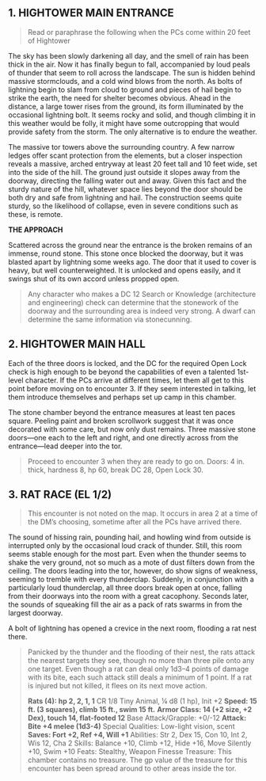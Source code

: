 ## 1\. HIGHTOWER MAIN ENTRANCE
> Read or paraphrase the following when the PCs come within 20 feet of Hightower

The sky has been slowly darkening all day, and the smell of rain has been thick in the air. Now it has finally begun to fall, accompanied by loud peals of thunder that seem to roll across the landscape. The sun is hidden behind massive stormclouds, and a cold wind blows from the north. As bolts of lightning begin to slam from cloud to ground and pieces of hail begin to strike the earth, the need for shelter becomes obvious. Ahead in the distance, a large tower rises from the ground, its form illuminated by the occasional lightning bolt. It seems rocky and solid, and though climbing it in this weather would be folly, it might have some outcropping that would provide safety from the storm. The only alternative is to endure the weather.

The massive tor towers above the surrounding country. A few narrow ledges offer scant protection from the elements, but a closer inspection reveals a massive, arched entryway at least 20 feet tall and 10 feet wide, set into the side of the hill. The ground just outside it slopes away from the doorway, directing the falling water out and away. Given this fact and the sturdy nature of the hill, whatever space lies beyond the door should be both dry and safe from lightning and hail. The construction seems quite sturdy, so the likelihood of collapse, even in severe conditions such as these, is remote.

**THE APPROACH**

Scattered across the ground near the entrance is the broken remains of an immense, round stone. This stone once blocked the doorway, but it was blasted apart by lightning some weeks ago. The door that it used to cover is heavy, but well counterweighted. It is unlocked and opens easily, and it swings shut of its own accord unless propped open.

> Any character who makes a DC 12 Search or Knowledge (architecture and engineering) check can determine that the stonework of the doorway and the surrounding area is indeed very strong. A dwarf can determine the same information via stonecunning.

## 2\. HIGHTOWER MAIN HALL
Each of the three doors is locked, and the DC for the required Open Lock check is high enough to be beyond the capabilities of even a talented 1st-level character. If the PCs arrive at different times, let them all get to this point before moving on to encounter 3. If they seem interested in talking, let them introduce themselves and perhaps set up camp in this chamber.

The stone chamber beyond the entrance measures at least ten paces square. Peeling paint and broken scrollwork suggest that it was once decorated with some care, but now only dust remains. Three massive stone doors—one each to the left and right, and one directly across from the entrance—lead deeper into the tor.

> Proceed to encounter 3 when they are ready to go on.
> Doors: 4 in. thick, hardness 8, hp 60, break DC 28, Open Lock 30.

## 3\. RAT RACE (EL 1/2)
> This encounter is not noted on the map. It occurs in area 2 at a time of the DM’s choosing, sometime after all the PCs have arrived there.

The sound of hissing rain, pounding hail, and howling wind from outside is interrupted only by the occasional loud crack of thunder. Still, this room seems stable enough for the most part. Even when the thunder seems to shake the very ground, not so much as a mote of dust filters down from the ceiling. The doors leading into the tor, however, do show signs of weakness, seeming to tremble with every thunderclap.
Suddenly, in conjunction with a particularly loud thunderclap, all three doors break open at once, falling from their doorways into the room with a great cacophony. Seconds later, the sounds of squeaking fill the air as a pack of rats swarms in from the largest doorway.

A bolt of lightning has opened a crevice in the next room, flooding a rat nest there.

> Panicked by the thunder and the flooding of their nest, the rats attack the nearest targets they see, though no more than three pile onto any one target. Even though a rat can deal only 1d3–4 points of damage with its bite, each such attack still deals a minimum of 1 point. If a rat is injured but not killed, it flees on its next move action.
>
> **Rats (4): hp 2, 2, 1, 1** CR 1/8
> Tiny Animal, ¼ d8 (1 hp),	Init +2
> **Speed: 15 ft. (3 squares), climb 15 ft., swim 15 ft.**
> **Armor Class: 14 (+2 size, +2 Dex), touch 14, flat-footed 12**
> Base Attack/Grapple: +0/-12
> **Attack:	Bite +4 melee (1d3-4)**
> Special Qualities: Low-light vision, scent
> **Saves: Fort +2, Ref +4, Will +1**
> Abilities: Str 2, Dex 15, Con 10, Int 2, Wis 12, Cha 2
> Skills:	Balance +10, Climb +12, Hide +16,
> Move Silently +10, Swim +10
> Feats: Stealthy, Weapon Finesse
> Treasure: This chamber contains no treasure. The gp value of the treasure for this encounter has been spread around to other areas inside the tor.
